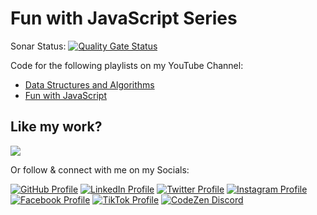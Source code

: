 # Fun with JavaScript Series

Sonar Status: [![Quality Gate Status](https://sonarcloud.io/api/project_badges/measure?project=AhsanAyaz_fun-with-javascript&metric=alert_status)](https://sonarcloud.io/dashboard?id=AhsanAyaz_fun-with-javascript)

Code for the following playlists on my YouTube Channel:

- [Data Structures and Algorithms](https://www.youtube.com/watch?v=SfoFiWwRwXg&list=PL2sQdFoGnLIgTJ4hP3ab4HoPOe4BT4ose)
- [Fun with JavaScript](https://www.youtube.com/watch?v=9A9heyoVqxU&list=PL2sQdFoGnLIjq2276iQbuUCsmA8tXvcQC)

## Like my work?

<a
  title="Like Ahsan's work? Buy him a coffee"
  class="bmac"
  href="https://www.buymeacoffee.com/muhd.ahsanayaz">
<img src="https://img.buymeacoffee.com/button-api/?text=Buy me a coffee&emoji=&slug=muhd.ahsanayaz&button_colour=BD5FFF&font_colour=ffffff&font_family=Comic&outline_colour=000000&coffee_colour=FFDD00" />
</a>

Or follow & connect with me on my Socials:

[![GitHub Profile](https://img.shields.io/badge/GitHub-100000?style=for-the-badge&logo=github&logoColor=white)](https://www.github.com/ahsanayaz)
[![LinkedIn Profile](https://img.shields.io/badge/Twitter-1DA1F2?style=for-the-badge&logo=twitter&logoColor=white)](https://www.linkedin.com/in/ahsanayaz)
[![Twitter Profile](https://img.shields.io/badge/LinkedIn-0077B5?style=for-the-badge&logo=linkedin&logoColor=white)](https://twitter.com/muhd_ahsanayaz)
[![Instagram Profile](https://img.shields.io/badge/Facebook-1877F2?style=for-the-badge&logo=facebook&logoColor=white)](https://instagram.com/muhd.ahsanayaz)
[![Facebook Profile](https://img.shields.io/badge/Instagram-E4405F?style=for-the-badge&logo=instagram&logoColor=white)](https://facebook.com/muhd.ahsanayaz)
[![TikTok Profile](https://img.shields.io/badge/TikTok-000000?style=for-the-badge&logo=tiktok&logoColor=white)](https://www.tiktok.com/@muhd.ahsanayaz)
[![CodeZen Discord](https://img.shields.io/discord/814191682282717194.svg?label=CodeZen&logo=Discord&colorB=7289da&style=for-the-badge)](https://discord.gg/rEBSSh926k)
